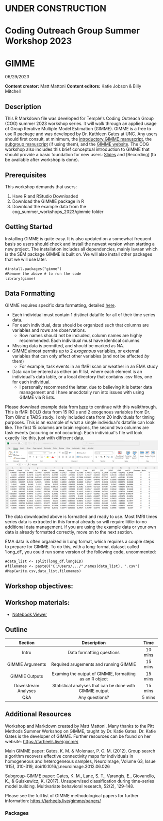 # UNDER CONSTRUCTION
# Coding Outreach Group Summer Workshop 2023
# GIMME
06/29/2023

__**Content creator:**__ Matt Mattoni
__**Content editors:**__ Katie Jobson & Billy Mitchell

## Description
This R Markdown file was developed for Temple's Coding Outreach Group (COG) summer 2023 workshop series. It will walk through an applied usage of Group Iterative Multiple Model Estimation (GIMME). GIMME is a free to use R package and was developed by Dr. Kathleen Gates at UNC. Any users should first consult, at minimum, the [introductory GIMME manuscript](https://pubmed.ncbi.nlm.nih.gov/22732562/), the [subgroup manuscript](https://pubmed.ncbi.nlm.nih.gov/27925768/) (if using them), and the [GIMME website](https://tarheels.live/gimme/). The COG workshop also includes this brief conceptual introduction to GIMME that should provide a basic foundation for new users: [Slides]() and [Recording] (to be available after workshop is done).
  

## Prerequisites
This workshop demands that users:
1. Have R and RStudio Downloaded
2. Download the GIMMIE package in R
3. Download the example data from the cog_summer_workshops_2023/gimmie folder

## Getting Started
Installing GIMME is quite easy. It is also updated on a somewhat frequent basis so users should check and install the newest version when starting a new project. The installation includes all dependencies, mainly lavaan which is the SEM package GIMME is built on.
We will also install other packages that we will use later. 
```{r, message = FALSE}
#install.packages("gimme")
#Remove the above # to run the code
library(gimme)
```

## Data Formatting
GIMME requires specific data formatting, detailed [here](https://tarheels.live/gimme/preparing-data-and-environment-for-gimme/). 

* Each individual must contain 1 distinct datafile for all of their time series data. 
* For each individual, data should be organized such that columns are variables and rows are observations. 
  + Row names should not be included, column names are highly recommended. Each individual must have identical columns. 
* Missing data is permitted, and should be marked as NA. 
* GIMME almost permits up to 2 *exogenous* variables, or external variables that can only affect other variables (and not be affected *by* them)
  + For example, task events in an fMRI scan or weather in an EMA study
* Data can be entered as either an R list, where each element is an individual's data table, or a local directory that contains .csv files, one for each individual. 
  + I personally recommend the latter, due to believing it is better data management and I have anecdotally run into issues with using GIMME via R lists. 
  
Please download example data from [here](Data/) to continue with this walkthrough. This is fMRI BOLD data from 15 ROIs and 2 exogenous variables from Dr. Tom Olino's TADS study. I only included data from 20 individuals for timing purposes. 
This is an example of what a single individual's datafile can look like. The first 15 columns are brain regions, the second two columns are task events (occuring or not occuring). Each individual's file will look exactly like this, just with different data. 
![](images/Data_ex.png)

The data downloaded above is formatted and ready to use. Most fMRI times series data is extracted in this format already so will require little-to-no additional data management. If you are using the example data or your own data is already formatted correctly, move on to the next sextion. 

EMA data is often organized in Long format, which requires a couple steps to prepare for GIMME. To do this, with a long-format dataset called 'long_df', you could run some version of the following code, uncommented:
```{r}
#data_list <- split(long_df,long$ID)
#filenames <- paste0("C:/Users/.../",names(data_list), ".csv")
#Map(write.csv,data_list,filenames)
```
    
## Workshop objectives:


## Workshop materials:
- [Notebook Viewer](https://tu-coding-outreach-group.github.io/cog_summer_workshops_2023/gimme/index.html)

## Outline
| Section | Description | Time |
| :---: | :---: | :---: |
| Intro | Data formatting questions | 10 mins |
| GIMMIE Arguments | Required arugements and running GIMMIE | 15 mins |
| GIMMIE Outputs | Examing the output of GIMMIE, formatting as an R object | 15 mins |
| Downstream Analyses | Statistical analyses that can be done with GIMMIE output | 15 mins |
| Q&A | Any questions? | 5 mins |


## Additional Resources
Workshop and Markdown created by Matt Mattoni. Many thanks to the Pitt Methods Summer Workshop on GIMME, taught by Dr. Katie Gates. 
Dr. Katie Gates is the developer of GIMME. Further resources can be found on her website: https://tarheels.live/gimme/

Main GIMME paper: 
Gates, K. M. & Molenaar, P. C. M. (2012). Group search algorithm recovers effective connectivity maps for individuals in homogeneous and heterogeneous samples, NeuroImage, Volume 63, Issue 1(15), 310-319, doi:10.1016/j.neuroimage.2012.06.026

Subgroup-GIMME paper:
Gates, K. M., Lane, S. T., Varangis, E., Giovanello, K., & Guiskewicz, K. (2017). Unsupervised classification during time-series model building. Multivariate behavioral research, 52(2), 129-148.

Please see the full list of GIMME methodological papers for further information: https://tarheels.live/gimme/papers/


### Packages

